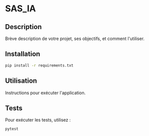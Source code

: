 # SAS_IA 
 
## Description 
Brève description de votre projet, ses objectifs, et comment l'utiliser. 
 
## Installation 
```bash 
pip install -r requirements.txt 
``` 
 
## Utilisation 
Instructions pour exécuter l'application. 
 
## Tests 
Pour exécuter les tests, utilisez : 
```bash 
pytest 
``` 
